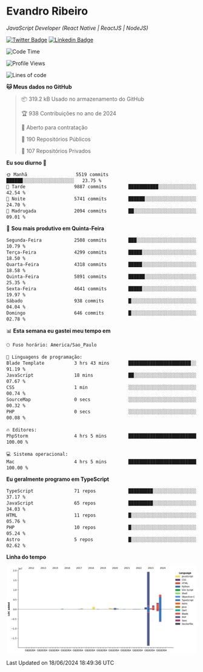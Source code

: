 # Evandro **Ribeiro**

*JavaScript Developer (React Native | ReactJS | NodeJS)*

[![Twitter Badge](https://img.shields.io/badge/-@ribeiroevandro-201B2D?style=flat-square&labelColor=201B2D&logo=twitter&logoColor=white&link=https://twitter.com/ribeiroevandro)](https://twitter.com/ribeiroevandro) 
[![Linkedin Badge](https://img.shields.io/badge/-Evandro%20Ribeiro-201B2D?style=flat-square&logo=Linkedin&logoColor=white&link=https://www.linkedin.com/in/ribeiroevandro)](https://www.linkedin.com/in/ribeiroevandro) 


<!--START_SECTION:waka-->
![Code Time](http://img.shields.io/badge/Code%20Time-3%2C944%20hrs%2052%20mins-blue)

![Profile Views](http://img.shields.io/badge/Visualizac%C3%B5es%20do%20perfil-9-blue)

![Lines of code](https://img.shields.io/badge/Desde%20o%20Hello%20World%20eu%20escrevi-36.5%20million%20linhas%20de%20c%C3%B3digo-blue)

**🐱 Meus dados no GitHub** 

> 📦 319.2 kB Usado no armazenamento do GitHub 
 > 
> 🏆 938 Contribuições no ano de 2024
 > 
> 💼 Aberto para contratação
 > 
> 📜 190 Repositórios Públicos 
 > 
> 🔑 107 Repositórios Privados 
 > 
**Eu sou diurno 🐤** 

```text
🌞 Manhã                  5519 commits        ██████░░░░░░░░░░░░░░░░░░░   23.75 % 
🌆 Tarde                  9887 commits        ███████████░░░░░░░░░░░░░░   42.54 % 
🌃 Noite                  5741 commits        ██████░░░░░░░░░░░░░░░░░░░   24.70 % 
🌙 Madrugada              2094 commits        ██░░░░░░░░░░░░░░░░░░░░░░░   09.01 % 
```
📅 **Sou mais produtivo em Quinta-Feira** 

```text
Segunda-Feira            2508 commits        ███░░░░░░░░░░░░░░░░░░░░░░   10.79 % 
Terça-Feira              4299 commits        █████░░░░░░░░░░░░░░░░░░░░   18.50 % 
Quarta-Feira             4318 commits        █████░░░░░░░░░░░░░░░░░░░░   18.58 % 
Quinta-Feira             5891 commits        ██████░░░░░░░░░░░░░░░░░░░   25.35 % 
Sexta-Feira              4641 commits        █████░░░░░░░░░░░░░░░░░░░░   19.97 % 
Sábado                   938 commits         █░░░░░░░░░░░░░░░░░░░░░░░░   04.04 % 
Domingo                  646 commits         █░░░░░░░░░░░░░░░░░░░░░░░░   02.78 % 
```


📊 **Esta semana eu gastei meu tempo em** 

```text
🕑︎ Fuso horário: America/Sao_Paulo

💬 Linguagens de programação: 
Blade Template           3 hrs 43 mins       ███████████████████████░░   91.19 % 
JavaScript               18 mins             ██░░░░░░░░░░░░░░░░░░░░░░░   07.67 % 
CSS                      1 min               ░░░░░░░░░░░░░░░░░░░░░░░░░   00.74 % 
SourceMap                0 secs              ░░░░░░░░░░░░░░░░░░░░░░░░░   00.32 % 
PHP                      0 secs              ░░░░░░░░░░░░░░░░░░░░░░░░░   00.08 % 

🔥 Editores: 
PhpStorm                 4 hrs 5 mins        █████████████████████████   100.00 % 

💻 Sistema operacional: 
Mac                      4 hrs 5 mins        █████████████████████████   100.00 % 
```

**Eu geralmente programo em TypeScript** 

```text
TypeScript               71 repos            █████████░░░░░░░░░░░░░░░░   37.17 % 
JavaScript               65 repos            █████████░░░░░░░░░░░░░░░░   34.03 % 
HTML                     11 repos            █░░░░░░░░░░░░░░░░░░░░░░░░   05.76 % 
PHP                      10 repos            █░░░░░░░░░░░░░░░░░░░░░░░░   05.24 % 
Astro                    5 repos             █░░░░░░░░░░░░░░░░░░░░░░░░   02.62 % 
```



**Linha do tempo**

![Lines of Code chart](https://raw.githubusercontent.com/ribeiroevandro/ribeiroevandro/main/assets/bar_graph.png)


 Last Updated on 18/06/2024 18:49:36 UTC
<!--END_SECTION:waka-->
